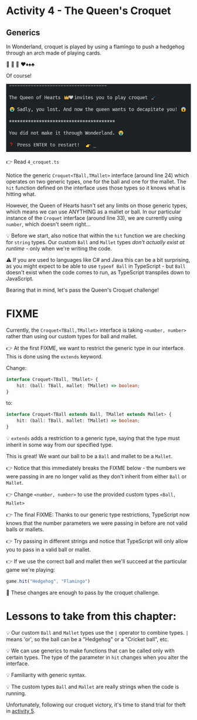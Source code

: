# Activity 4 - The Queen's Croquet

## Generics

In Wonderland, croquet is played by using a flamingo to push a hedgehog through an arch made of playing cards.

🏑 🦩 🦔 ♥♦♠♣

Of course!

![Play Croquet](../images/croquet.jpg)

👉 Read `4_croquet.ts`

Notice the generic `Croquet<TBall,TMallet>` interface (around line 24) which operates on two generic types, one for the ball and one for the mallet. The `hit` function defined on the interface uses those types so it knows what is hitting what.

However, the Queen of Hearts hasn't set any limits on those generic types, which means we can use ANYTHING as a mallet or ball. In our particular instance of the `Croquet` interface (around line 33), we are currently using `number`, which doesn't seem right...

💡 Before we start, also notice that within the `hit` function we are checking for `string` types. Our custom `Ball` and `Mallet` types _don't actually exist at runtime_ - only when we're writing the code.

⚠️ If you are used to languages like C# and Java this can be a bit surprising, as you might expect to be able to use `typeof Ball` in TypeScript - but `Ball` doesn't exist when the code comes to run, as TypeScript transpiles down to JavaScript.

Bearing that in mind, let's pass the Queen's Croquet challenge!

# FIXME

Currently, the `Croquet<TBall,TMallet>` interface is taking `<number, number>` rather than using our custom types for ball and mallet.

👉 At the first FIXME, we want to restrict the generic type in our interface. This is done using the `extends` keyword.

Change:

```TypeScript
interface Croquet<TBall, TMallet> {
	hit: (ball: TBall, mallet: TMallet) => boolean;
}
```

to:

```TypeScript
interface Croquet<TBall extends Ball, TMallet extends Mallet> {
	hit: (ball: TBall, mallet: TMallet) => boolean;
}
```

💡 `extends` adds a restriction to a generic type, saying that the type must inherit in some way from our specified type.

This is great! We want our ball to be a `Ball` and mallet to be a `Mallet`.

👉 Notice that this immediately breaks the FIXME below - the numbers we were passing in are no longer valid as they don't inherit from either `Ball` or `Mallet`.

👉 Change `<number, number>` to use the provided custom types `<Ball, Mallet>`

👉 The final FIXME: Thanks to our generic type restrictions, TypeScript now knows that the number parameters we were passing in before are not valid balls or mallets.

👉 Try passing in different strings and notice that TypeScript will only allow you to pass in a valid ball or mallet.

👉 If we use the correct ball and mallet then we'll succeed at the particular game we're playing:

```JavaScript
game.hit("Hedgehog", "Flamingo")
```

🥳 These changes are enough to pass by the croquet challenge.

# Lessons to take from this chapter:

💡 Our custom `Ball` and `Mallet` types use the `|` operator to combine types. `|` means 'or', so the ball can be a "Hedgehog" or a "Cricket ball", etc.

💡 We can use generics to make functions that can be called only with certain types. The type of the parameter in `hit` changes when you alter the interface.

💡 Familiarity with generic syntax.

💡 The custom types `Ball` and `Mallet` are really strings when the code is running.

Unfortunately, following our croquet victory, it's time to stand trial for theft in [activity 5](./activity_5.md).
